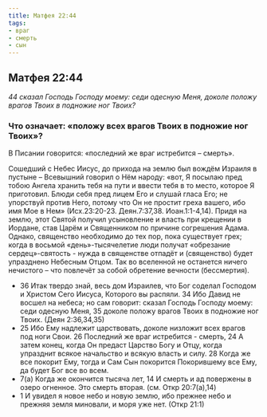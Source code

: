 ```yaml
---
title: Матфея 22:44
tags: 
- враг
- смерть
- сын
---
```


## Матфея 22:44

*44 сказал Господь Господу моему: седи одесную Меня, доколе положу врагов Твоих в подножие ног Твоих?*

### Что означает: «положу всех врагов Твоих в подножие ног Твоих»?

В Писании говорится: «последний же враг истребится – смерть».

Сошедший с Небес Иисус, до прихода на землю был вождём Израиля в пустыне – Всевышний говорил о Нём народу: «вот, Я посылаю пред тобою Ангела хранить тебя на пути и ввести тебя в то место, которое Я приготовил. Блюди себя пред лицем Его и слушай гласа Его; не упорствуй против Него, потому что Он не простит греха вашего, ибо имя Мое в Нем» (Исх.23:20-23. Деян.7:37,38. Иоан.1:1-4,14). Придя на землю, этот Святой получил усыновление и власть при крещении в Иордане, став Царём и Священником по причине согрешения Адама. Однако, священство необходимо до тех пор, пока существует грех; когда в восьмой «день»-тысячелетие люди получат «обрезание сердец»-святость - нужда в священстве отпадёт и (священство) будет упразднено Небесным Отцом. Так во вселенной не останется ничего нечистого – что повлечёт за собой обретение вечности (бессмертия). 

- 36 Итак твердо знай, весь дом Израилев, что Бог соделал Господом и Христом Сего Иисуса, Которого вы распяли. 34 Ибо Давид не восшел на небеса; но сам говорит: сказал Господь Господу моему: седи одесную Меня, 35 доколе положу врагов Твоих в подножие ног Твоих. (Деян 2:36,34,35)
- 25 Ибо Ему надлежит царствовать, доколе низложит всех врагов под ноги Свои. 26 Последний же враг истребится - смерть, 24 А затем конец, когда Он предаст Царство Богу и Отцу, когда упразднит всякое начальство и всякую власть и силу. 28 Когда же все покорит Ему, тогда и Сам Сын покорится Покорившему все Ему, да будет Бог все во всем. 
- 7(а) Когда же окончится тысяча лет, 14 И смерть и ад повержены в озеро огненное. Это смерть вторая. (см. Откр 20:7(а),14)
- 1 И увидел я новое небо и новую землю, ибо прежнее небо и прежняя земля миновали, и моря уже нет. (Откр 21:1)